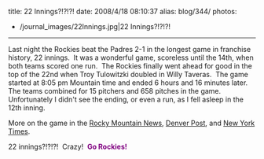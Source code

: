 title: 22 Innings?!?!?!
date: 2008/4/18 08:10:37
alias: blog/344/
photos:
- /journal_images/22Innings.jpg|22 Innings?!?!?!
---
Last night the Rockies beat the Padres 2-1 in the longest game in franchise history, 22 innings.  It was a wonderful game, scoreless until the 14th, when both teams scored one run.  The Rockies finally went ahead for good in the top of the 22nd when Troy Tulowitzki doubled in Willy Taveras.  The game started at 8:05 pm Mountain time and ended 6 hours and 16 minutes later.  The teams combined for 15 pitchers and 658 pitches in the game.  Unfortunately I didn't see the ending, or even a run, as I fell asleep in the 12th inning. 

More on the game in the [Rocky Mountain News](http://rockymountainnews.com/news/2008/apr/18/finally-rockies-win-22/), [Denver Post](http://www.denverpost.com/breakingnews/ci_8969507), and [New York Times](http://www.nytimes.com/aponline/sports/AP-BBN-Rockies-Padres.html?ex=1366257600&en=155d0e868aae425f&ei=5088&partner=rssnyt&emc=rss).

22 innings?!?!?!  Crazy!  <font color="#800080">**Go Rockies!**</font>